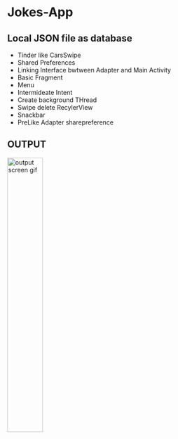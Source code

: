 # Jokes-App

## Local JSON file as database 

- Tinder like CarsSwipe
- Shared Preferences 
- Linking Interface bwtween Adapter and Main Activity 
- Basic Fragment 
- Menu 
- Intermideate Intent 
- Create background THread
- Swipe delete RecylerView
- Snackbar 
- PreLike Adapter sharepreference 


## OUTPUT 

<img src="https://user-images.githubusercontent.com/57345756/162233492-e1a2916c-6a41-446a-a769-6e4971d66cef.gif" alt="output screen gif"  width="40%"/>

